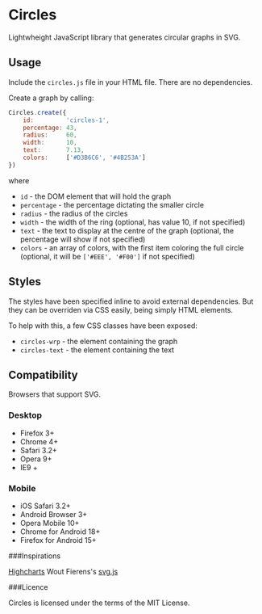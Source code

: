 # Circles

Lightwheight JavaScript library that generates circular graphs in SVG.

## Usage

Include the `circles.js` file in your HTML file. There are no dependencies.

Create a graph by calling:

```js
Circles.create({
	id:         'circles-1',
	percentage: 43,
	radius:     60,
	width:      10,
	text:       7.13,
	colors:     ['#D3B6C6', '#4B253A']
})
```

where

* `id` - the DOM element that will hold the graph
* `percentage` - the percentage dictating the smaller circle
* `radius` - the radius of the circles
* `width` - the width of the ring (optional, has value 10, if not specified)
* `text` - the text to display at the centre of the graph (optional, the percentage will show if not specified)
* `colors` - an array of colors, with the first item coloring the full circle (optional, it will be `['#EEE', '#F00']` if not specified)

## Styles

The styles have been specified inline to avoid external dependencies. But they can be overriden via CSS easily, being simply HTML elements.

To help with this, a few CSS classes have been exposed:

* `circles-wrp` - the element containing the graph
* `circles-text` - the element containing the text

## Compatibility

Browsers that support SVG.

### Desktop
- Firefox 3+
- Chrome 4+
- Safari 3.2+
- Opera 9+
- IE9 +

### Mobile
- iOS Safari 3.2+
- Android Browser 3+
- Opera Mobile 10+
- Chrome for Android 18+
- Firefox for Android 15+


###Inspirations

[Highcharts](http://highcharts.com)
Wout Fierens's [svg.js](http://svgjs.com)


###Licence

Circles is licensed under the terms of the MIT License.
